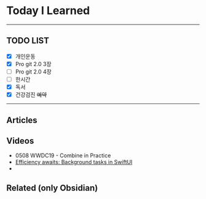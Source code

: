 # Today I Learned


---

## TODO LIST
- [x] 개인운동
- [x] Pro git 2.0 3장
- [ ] Pro git 2.0 4장
- [ ] 한시간
- [x] 독서
- [x] 건강검진 ~~예약~~

---

## Articles

## Videos
* 0508 WWDC19 - Combine in Practice
* [Efficiency awaits: Background tasks in SwiftUI](https://developer.apple.com/videos/play/wwdc2022/10142/)
* 

## Related (only Obsidian)
